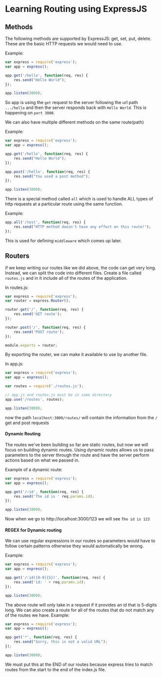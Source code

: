 # Learning Routing using ExpressJS

## Methods

The following methods are supported by ExpressJS: get, set, put, delete. These are the basic HTTP requests we would need to use.

Example:

```javascript
var express = require('express');
var app = express();

app.get('/hello', function(req, res) {
    res.send("Hello World");
});

app.listen(3000);
```

So app is using the `get` request to the server following the url path `.../hello` and then the server responds back with `Hello World`. This is happening on `port 3000`.

We can also have multiple different methods on the same route(path)

Example:

```javascript
var express = require('express');
var app = express();

app.get('/hello', function(req, res) {
    res.send("Hello World");
});

app.post('/hello', function(req, res) {
    res.send("You used a post method");
});

app.listen(3000);
```

There is a special method called `all` which is used to handle ALL types of http requests at a particular route using the same function.

Example:

```javascript
app.all('/test', function(req, res) {
    res.send("HTTP method doesn't have any effect on this route!");
});
```

This is used for defining `middleware` which comes up later.

## Routers

if we keep writing our routes like we did above, the code can get very long. Instead, we can split the code into different files. Create a file called `routes.js` and in it include all of the routes of the application.

In routes.js:

```javascript
var express = require('express');
var router = express.Router();

router.get('/', function(req, res) {
    res.send('GET route');
});

router.post('/', function(req, res) {
    res.send('POST route');
});

module.exports = router;
```

By exporting the router, we can make it available to use by another file.

In app.js:

```javascript
var express = require('express');
var app = express();

var routes = require('./routes.js');

// app.js and routes.js must be in same directory
app.use('/routes', routes);

app.listen(3000);
```

now the path `localhost:3000/routes/` will contain the information from the `/` get and post requests

#### Dynamic Routing

The routes we've been building so far are static routes, but now we will focus on building dynamic routes. Using dynamic routes allows us to pass parameters to the server through the route and have the server perform actions based on what we passed in.

Example of a dynamic route:

```javascript
var express = require('express');
var app = express();

app.get('/:id', function(req, res) {
    res.send('The id is ' req.params.id);
});

app.listen(3000);
```

Now when we go to http://localhost:3000/123 we will see `The id is 123`

#### REGEX for Dynamic routing

We can use regular expressions in our routes so parameters would have to follow certain patterns otherwise they would automatically be wrong.

Example:

```javascript
var express = require('express');
var app = express();

app.get('/:id([0-9]{5})', function(req, res) {
    res.send('id: ' + req.params.id);
});

app.listen(3000);
```

The above route will only take in a request if it provides an id that is 5-digits long. We can also create a route for all of the routes that do not match any of the routes we have. Example:

```javascript
var express = require('express');
var app = express();

app.get('*', function(req, res) {
    res.send("Sorry, this is not a valid URL");
});

app.listen(3000);
```

We must put this at the END of our routes because express tries to match routes from the start to the end of the index.js file.
